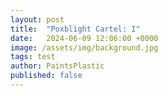 ```yaml
---
layout: post
title:  "Poxblight Cartel: I"
date:   2024-06-09 12:06:00 +0000
image: /assets/img/background.jpg
tags: test
author: PaintsPlastic
published: false
---
```


